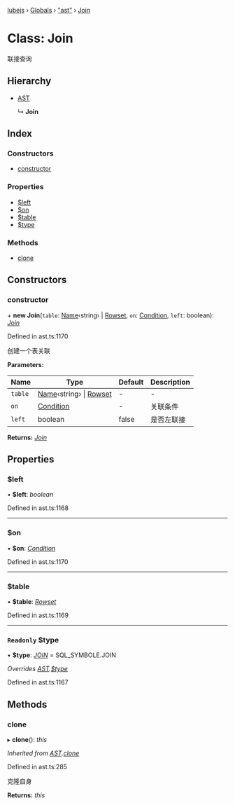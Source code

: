 [lubejs](../README.md) › [Globals](../globals.md) › ["ast"](../modules/_ast_.md) › [Join](_ast_.join.md)

# Class: Join

联接查询

## Hierarchy

* [AST](_ast_.ast.md)

  ↳ **Join**

## Index

### Constructors

* [constructor](_ast_.join.md#constructor)

### Properties

* [$left](_ast_.join.md#left)
* [$on](_ast_.join.md#on)
* [$table](_ast_.join.md#table)
* [$type](_ast_.join.md#readonly-type)

### Methods

* [clone](_ast_.join.md#clone)

## Constructors

###  constructor

\+ **new Join**(`table`: [Name](../modules/_ast_.md#name)‹string› | [Rowset](_ast_.rowset.md), `on`: [Condition](_ast_.condition.md), `left`: boolean): *[Join](_ast_.join.md)*

Defined in ast.ts:1170

创建一个表关联

**Parameters:**

Name | Type | Default | Description |
------ | ------ | ------ | ------ |
`table` | [Name](../modules/_ast_.md#name)‹string› &#124; [Rowset](_ast_.rowset.md) | - | - |
`on` | [Condition](_ast_.condition.md) | - | 关联条件 |
`left` | boolean | false | 是否左联接  |

**Returns:** *[Join](_ast_.join.md)*

## Properties

###  $left

• **$left**: *boolean*

Defined in ast.ts:1168

___

###  $on

• **$on**: *[Condition](_ast_.condition.md)*

Defined in ast.ts:1170

___

###  $table

• **$table**: *[Rowset](_ast_.rowset.md)*

Defined in ast.ts:1169

___

### `Readonly` $type

• **$type**: *[JOIN](../enums/_constants_.sql_symbole.md#join)* = SQL_SYMBOLE.JOIN

*Overrides [AST](_ast_.ast.md).[$type](_ast_.ast.md#readonly-type)*

Defined in ast.ts:1167

## Methods

###  clone

▸ **clone**(): *this*

*Inherited from [AST](_ast_.ast.md).[clone](_ast_.ast.md#clone)*

Defined in ast.ts:285

克隆自身

**Returns:** *this*
